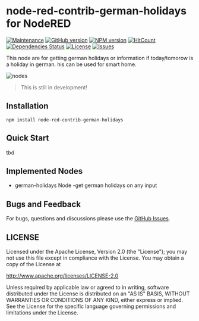 # node-red-contrib-german-holidays for NodeRED

[![Maintenance](https://img.shields.io/badge/Maintained%3F-yes-green.svg)](https://github.com/hypnos3/node-red-contrib-german-holidays/graphs/commit-activity)
[![GitHub version](https://badge.fury.io/gh/Hypnos3%2Fnode-red-contrib-german-holidays.svg)](https://github.com/hypnos3/node-red-contrib-german-holidays)
[![NPM version](https://badge.fury.io/js/node-red-contrib-german-holidays.svg)](http://badge.fury.io/js/node-red-contrib-german-holidays)
[![HitCount](http://hits.dwyl.io/hypnos3/node-red-contrib-german-holidays.svg)](http://hits.dwyl.io/hypnos3/node-red-contrib-german-holidays)
[![Dependencies Status](https://david-dm.org/hypnos3/node-red-contrib-german-holidays/status.svg)](https://david-dm.org/hypnos3/node-red-contrib-german-holidays)
[![License](https://img.shields.io/badge/License-Apache%202.0-blue.svg)](https://opensource.org/licenses/Apache-2.0)
[![Issues](https://img.shields.io/github/issues/hypnos3/node-red-contrib-german-holidays.svg?style=flat-square)](https://github.com/hypnos3/node-red-contrib-german-holidays/issues)
<!-- [![JavaScript Style Guide](https://img.shields.io/badge/code_style-standard-brightgreen.svg)](https://standardjs.com) -->

This node are for getting german holidays or information if today/tomorow is a holiday in german. his can be used for smart home.

![nodes](images/appearance1.png?raw=true)

> This is still in development!

## Installation

`npm install node-red-contrib-german-holidays`

## Quick Start

tbd

## Implemented Nodes

 * german-holidays Node -get german holidays on any input

## Bugs and Feedback

For bugs, questions and discussions please use the
[GitHub Issues](https://github.com/Hypnos3/node-red-contrib-german-holidays/issues).

## LICENSE

Licensed under the Apache License, Version 2.0 (the "License"); you may not use
this file except in compliance with the License. You may obtain a copy of the
License at

http://www.apache.org/licenses/LICENSE-2.0

Unless required by applicable law or agreed to in writing, software distributed
under the License is distributed on an "AS IS" BASIS, WITHOUT WARRANTIES OR
CONDITIONS OF ANY KIND, either express or implied. See the License for the
specific language governing permissions and limitations under the License.
